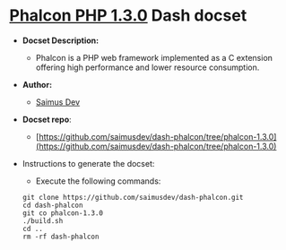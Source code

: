 [Phalcon PHP 1.3.0](http://phalconphp.com) Dash docset
======================================================

- __Docset Description:__
    - Phalcon is a PHP web framework implemented as a C extension offering high 
	  performance and lower resource consumption.

- __Author:__
    - [Saimus Dev](https://github.com/saimusdev)

- __Docset repo__:
    - [https://github.com/saimusdev/dash-phalcon/tree/phalcon-1.3.0](https://github.com/saimusdev/dash-phalcon/tree/phalcon-1.3.0)

- Instructions to generate the docset:
    - Execute the following commands:
    
    
   ```
   git clone https://github.com/saimusdev/dash-phalcon.git
   cd dash-phalcon
   git co phalcon-1.3.0
   ./build.sh
   cd ..
   rm -rf dash-phalcon
   ```
   